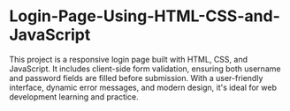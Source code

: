 # Login-Page-Using-HTML-CSS-and-JavaScript
This project is a responsive login page built with HTML, CSS, and JavaScript. It includes client-side form validation, ensuring both username and password fields are filled before submission. With a user-friendly interface, dynamic error messages, and modern design, it's ideal for web development learning and practice.

